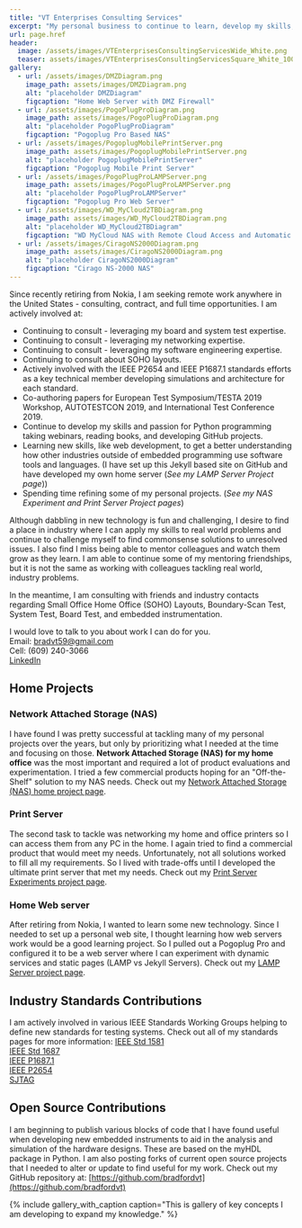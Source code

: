 ```yaml
---
title: "VT Enterprises Consulting Services"
excerpt: "My personal business to continue to learn, develop my skills, mentor, advise and consult on special industry topics, and make an impact on industry and those around me."
url: page.href
header:
  image: /assets/images/VTEnterprisesConsultingServicesWide_White.png
  teaser: assets/images/VTEnterprisesConsultingServicesSquare_White_100x100.png.png
gallery:
  - url: /assets/images/DMZDiagram.png
    image_path: assets/images/DMZDiagram.png
    alt: "placeholder DMZDiagram"
    figcaption: "Home Web Server with DMZ Firewall"
  - url: /assets/images/PogoPlugProDiagram.png
    image_path: assets/images/PogoPlugProDiagram.png
    alt: "placeholder PogoPlugProDiagram"
    figcaption: "Pogoplug Pro Based NAS"
  - url: /assets/images/PogoplugMobilePrintServer.png
    image_path: assets/images/PogoplugMobilePrintServer.png
    alt: "placeholder PogoplugMobilePrintServer"
    figcaption: "Pogoplug Mobile Print Server"
  - url: /assets/images/PogoPlugProLAMPServer.png
    image_path: assets/images/PogoPlugProLAMPServer.png
    alt: "placeholder PogoPlugProLAMPServer"
    figcaption: "Pogoplug Pro Web Server"
  - url: /assets/images/WD_MyCloud2TBDiagram.png
    image_path: assets/images/WD_MyCloud2TBDiagram.png
    alt: "placeholder WD_MyCloud2TBDiagram"
    figcaption: "WD MyCloud NAS with Remote Cloud Access and Automatic Backup"
  - url: /assets/images/CiragoNS2000Diagram.png
    image_path: assets/images/CiragoNS2000Diagram.png
    alt: "placeholder CiragoNS2000Diagram"
    figcaption: "Cirago NS-2000 NAS"
---
```

Since recently retiring from Nokia, I am seeking remote work anywhere in the United States - consulting, contract, and full time opportunities.  I am actively involved at:
+ Continuing to consult - leveraging my board and system test expertise.
+ Continuing to consult - leveraging my networking expertise.
+ Continuing to consult - leveraging my software engineering expertise.
+ Continuing to consult  about SOHO layouts.
+ Actively involved with the IEEE P2654 and IEEE P1687.1 standards efforts as a key technical member developing simulations and architecture for each standard.
+ Co-authoring papers for European Test Symposium/TESTA 2019 Workshop, AUTOTESTCON 2019, and International Test Conference 2019.
+ Continue to develop my skills and passion for Python programming taking webinars, reading books, and developing GitHub projects.
+ Learning new skills, like web development, to get a better understanding how other industries outside of embedded programming use software tools and languages.  (I have set up this Jekyll based site on GitHub and have developed my own home server (*See my LAMP Server Project page*))
+ Spending time refining some of my personal projects. (*See my NAS Experiment and Print Server Project pages*)

Although dabbling in new technology is fun and challenging, I desire to find a place in industry where I can apply my skills to real world problems and continue to challenge myself to find commonsense solutions to unresolved issues.  I also find I miss being able to mentor colleagues and watch them grow as they learn.  I am able to continue some of my mentoring friendships, but it is not the same as working with colleagues tackling real world, industry problems.

In the meantime, I am consulting with friends and industry contacts regarding Small Office Home Office (SOHO) Layouts, Boundary-Scan Test, System Test, Board Test, and embedded instrumentation.

I would love to talk to you about work I can do for you.<br>
Email: [bradvt59@gmail.com](mailto:bradvt59@gmail.com)<br>
Cell: (609) 240-3066<br>
[LinkedIn](https://www.linkedin.com/in/bradfordgvantreuren)

## Home Projects
### Network Attached Storage (NAS)
I have found I was pretty successful at tackling many of my personal projects over the years, but only by prioritizing what I needed at the time and focusing on those.  **Network Attached Storage (NAS) for my home office** was the most important and required a lot of product evaluations and experimentation.  I tried a few commercial products hoping for an "Off-the-Shelf" solution to my NAS needs.  Check out my [Network Attached Storage (NAS) home project page](/home_projects/NASExperiment/index.html).
### Print Server
The second task to tackle was networking my home and office printers so I can access them from any PC in the home. I again tried to find a commercial product that would meet my needs.  Unfortunately, not all solutions worked to fill all my requirements.  So I lived with trade-offs until I developed the ultimate print server that met my needs.  Check out my [Print Server Experiments project page](/home_projects/PrintServer/index.html).
### Home Web server
After retiring from Nokia, I wanted to learn some new technology.  Since I needed to set up a personal web site, I thought learning how web servers work would be a good learning project.  So I pulled out a Pogoplug Pro and configured it to be a web server where I can experiment with dynamic services and static pages (LAMP vs Jekyll Servers).  Check out my [LAMP Server project page](/home_projects/LAMPServer/index.html).

## Industry Standards Contributions
I am actively involved in various IEEE Standards Working Groups helping to define new standards for testing systems.  Check out all of my standards pages for more information:
[IEEE Std 1581](/standards/IEEE_1581/index.html)<br>
[IEEE Std 1687](/standards/IEEE_1687_IJTAG/index.html)<br>
[IEEE P1687.1](/standards/IEEE_P1687_1/index.html)<br>
[IEEE P2654](/standards/IEEE_P2654_STAM/index.html)<br>
[SJTAG](/standards/SJTAG/index.html)

## Open Source Contributions
I am beginning to publish various blocks of code that I have found useful when developing new embedded instruments to aid in the analysis and simulation of the hardware designs.  These are based on the myHDL package in Python.  I am also posting forks of current open source projects that I needed to alter or update to find useful for my work.  Check out my GitHub repository at:
[https://github.com/bradfordvt](https://github.com/bradfordvt)

{% include gallery_with_caption caption="This is gallery of key concepts I am developing to expand my knowledge." %}
